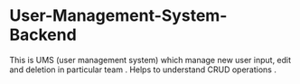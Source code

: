 # User-Management-System-Backend
This is UMS (user management system) which manage new user input, edit and deletion in particular team . Helps to understand CRUD operations .
